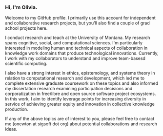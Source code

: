 ### Hi, I'm Olivia. 

Welcome to my GitHub profile. I primarily use this account for independent and collaborative research projects, but you'll also find a couple of grad school projects here. 

I conduct research and teach at the University of Montana. My research spans cognitive, social, and computational sciences. I'm particularly interested in modeling human and technical aspects of collaboration in knowledge work domains that produce technological innovations. Currently, I work with my collaborators to understand and improve team-basesd scientific computing.

I also have a strong interest in ethics, epistemology, and systems theory in relation to computational research and development, which led me to complete extensive graduate coursework on these topics and also informed my dissertation research examining participation decisions and corporatization in free/libre and open source software project ecosystems. In this work, I aim to identify leverage points for increasing diversity in service of achieving greater equity and innovation in collective knowledge production. 

If any of the above topics are of interest to you, please feel free to contact me (onewton at sigsoft dot org) about potential collaborations and research ideas.

<!--
**small0live/small0live** is a ✨ _special_ ✨ repository because its `README.md` (this file) appears on your GitHub profile.

Here are some ideas to get you started:

- 🔭 I’m currently working on ...
- 🌱 I’m currently learning ...
- 👯 I’m looking to collaborate on ...
- 🤔 I’m looking for help with ...
- 💬 Ask me about ...
- 📫 How to reach me: ...
- 😄 Pronouns: ...
- ⚡ Fun fact: ...
-->
